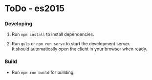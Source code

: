 # ToDo - es2015



### Developing

1. Run `npm install` to install dependencies.

2. Run `gulp` or `npm run serve` to start the development server.  
   It should automatically open the client in your browser when ready.

### Build

* Run `npm run build` for building.

